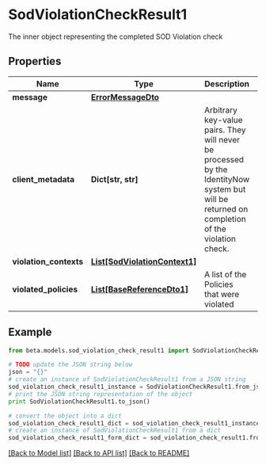 # SodViolationCheckResult1

The inner object representing the completed SOD Violation check

## Properties
Name | Type | Description | Notes
------------ | ------------- | ------------- | -------------
**message** | [**ErrorMessageDto**](ErrorMessageDto.md) |  | [optional] 
**client_metadata** | **Dict[str, str]** | Arbitrary key-value pairs. They will never be processed by the IdentityNow system but will be returned on completion of the violation check. | [optional] 
**violation_contexts** | [**List[SodViolationContext1]**](SodViolationContext1.md) |  | [optional] 
**violated_policies** | [**List[BaseReferenceDto1]**](BaseReferenceDto1.md) | A list of the Policies that were violated | [optional] 

## Example

```python
from beta.models.sod_violation_check_result1 import SodViolationCheckResult1

# TODO update the JSON string below
json = "{}"
# create an instance of SodViolationCheckResult1 from a JSON string
sod_violation_check_result1_instance = SodViolationCheckResult1.from_json(json)
# print the JSON string representation of the object
print SodViolationCheckResult1.to_json()

# convert the object into a dict
sod_violation_check_result1_dict = sod_violation_check_result1_instance.to_dict()
# create an instance of SodViolationCheckResult1 from a dict
sod_violation_check_result1_form_dict = sod_violation_check_result1.from_dict(sod_violation_check_result1_dict)
```
[[Back to Model list]](../README.md#documentation-for-models) [[Back to API list]](../README.md#documentation-for-api-endpoints) [[Back to README]](../README.md)


